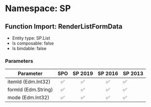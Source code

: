 # Namespace: SP

## Function Import: RenderListFormData

- Entity type: SP.List
- Is composable: false
- Is bindable: false

### Parameters

Parameter | SPO | SP 2019 | SP 2016 | SP 2013
----------|:---:|:-------:|:-------:|:-------
itemId (Edm.Int32) | ✅ | ✅ | ✅ | ✅
formId (Edm.String) | ✅ | ✅ | ✅ | ✅
mode (Edm.Int32) | ✅ | ✅ | ✅ | ✅
